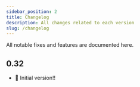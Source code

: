 ```yaml
---
sidebar_position: 2
title: Changelog
description: All changes related to each version
slug: /changelog
---
```


All notable fixes and features are documented here.

## 0.32

- 🎉 Initial version!!